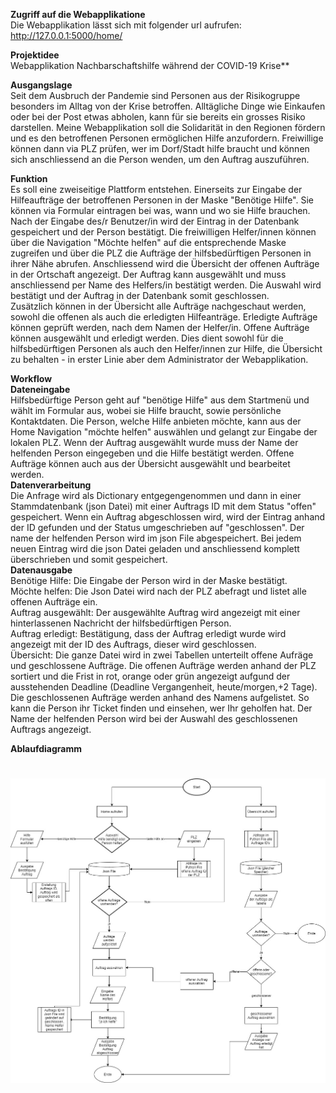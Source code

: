 **Zugriff auf die Webapplikatione**<br />
Die Webapplikation lässt sich mit folgender url aufrufen:
http://127.0.0.1:5000/home/

**Projektidee** <br />
Webapplikation Nachbarschaftshilfe während der COVID-19 Krise**

**Ausgangslage**<br />
Seit dem Ausbruch der Pandemie sind Personen aus der Risikogruppe besonders im Alltag von der Krise betroffen. Alltägliche Dinge wie Einkaufen oder bei der Post etwas abholen, kann für sie bereits ein grosses Risiko darstellen. Meine Webapplikation soll die Solidarität in den Regionen fördern und es den betroffenen Personen ermöglichen Hilfe anzufordern. Freiwillige können dann via PLZ prüfen, wer im Dorf/Stadt hilfe braucht und können sich anschliessend an die Person wenden, um den Auftrag auszuführen. 

**Funktion**<br />
Es soll eine zweiseitige Plattform entstehen. Einerseits zur Eingabe der Hilfeaufträge der betroffenen Personen in der Maske "Benötige Hilfe". Sie können via Formular eintragen bei was, wann und wo sie Hilfe brauchen. Nach der Eingabe des/r Benutzer/in wird der Eintrag in der Datenbank gespeichert und der Person bestätigt. Die freiwilligen Helfer/innen können über die Navigation "Möchte helfen" auf die entsprechende Maske zugreifen und über die PLZ die Aufträge der hilfsbedürftigen Personen in ihrer Nähe abrufen. Anschliessend wird die Übersicht der offenen Aufträge in der Ortschaft angezeigt. Der Auftrag kann ausgewählt und muss anschliessend per Name des Helfers/in bestätigt werden. Die Auswahl wird bestätigt und der Auftrag in der Datenbank somit geschlossen. <br/>Zusätzlich können in der Übersicht alle Aufträge nachgeschaut werden, sowohl die offenen als auch die erledigten Hilfeanträge. Erledigte Aufträge können geprüft werden, nach dem Namen der Helfer/in. Offene Aufträge können ausgewählt und erledigt werden. Dies dient sowohl für die hilfsbedürftigen Personen als auch den Helfer/innen zur Hilfe, die Übersicht zu behalten - in erster Linie aber dem Administrator der Webapplikation.

**Workflow**<br />
**Dateneingabe**<br />
Hilfsbedürftige Person geht auf "benötige Hilfe" aus dem Startmenü und wählt im Formular aus, wobei sie Hilfe braucht, sowie persönliche Kontaktdaten. Die Person, welche Hilfe anbieten möchte, kann aus der Home Navigation "möchte helfen" auswählen und gelangt zur Eingabe der lokalen PLZ. Wenn der Auftrag ausgewählt wurde muss der Name der helfenden Person eingegeben und die Hilfe bestätigt werden. Offene Aufträge können auch aus der Übersicht ausgewählt und bearbeitet werden. <br />
**Datenverarbeitung**<br />
Die Anfrage wird als Dictionary entgegengenommen und dann in einer Stammdatenbank (json Datei) mit einer Auftrags ID mit dem Status "offen" gespeichert. Wenn ein Auftrag abgeschlossen wird, wird der Eintrag anhand der ID gefunden und der Status umgeschrieben auf "geschlossen". Der name der helfenden Person wird im json File abgespeichert. Bei jedem neuen Eintrag wird die json Datei geladen und anschliessend komplett überschrieben und somit gespeichert.<br />
**Datenausgabe**<br />
Benötige Hilfe: Die Eingabe der Person wird in der Maske bestätigt. <br />
Möchte helfen: Die Json Datei wird nach der PLZ abefragt und listet alle offenen Aufträge ein. <br />
Auftrag ausgewählt: Der ausgewählte Auftrag wird angezeigt mit einer hinterlassenen Nachricht der hilfsbedürftigen Person. <br />
Auftrag erledigt: Bestätigung, dass der Auftrag erledigt wurde wird angezeigt mit der ID des Auftrags, dieser wird geschlossen. <br /> 
Übersicht: Die ganze Datei wird in zwei Tabellen unterteilt offene Aufräge und geschlossene Aufträge. Die offenen Aufträge werden anhand der PLZ sortiert und die Frist in rot, orange oder grün angezeigt aufgund der ausstehenden Deadline (Deadline Vergangenheit, heute/morgen,+2 Tage).
Die geschlossenen Aufträge werden anhand des Namens aufgelistet. So kann die Person ihr Ticket finden und einsehen, wer Ihr geholfen hat.
Der Name der helfenden Person wird bei der Auswahl des geschlossenen Auftrags angezeigt. 

**Ablaufdiagramm**


![Bild](AblaufdiagrammWebapplikation_final.jpg)
=======


